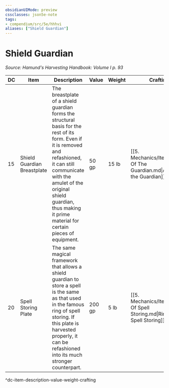 ```yaml
---
obsidianUIMode: preview
cssclasses: json5e-note
tags:
- compendium/src/5e/hhhvi
aliases: ["Shield Guardian"]
---
```

# Shield Guardian
*Source: Hamund's Harvesting Handbook: Volume I p. 93* 

| DC | Item | Description | Value | Weight | Crafting |
|----|------|-------------|-------|--------|----------|
| 15 | Shield Guardian Breastplate | The breastplate of a shield guardian forms the structural basis for the rest of its form. Even if it is removed and refashioned, it can still communicate with the amulet of the original shield guardian, thus making it prime material for certain pieces of equipment. | 50 gp | 15 lb | [[5. Mechanics/Items/Armor Of The Guardian.md\|Armor of the Guardian]] |
| 20 | Spell Storing Plate | The same magical framework that allows a shield guardian to store a spell is the same as that used in the famous ring of spell storing. If this plate is harvested properly, it can be refashioned into its much stronger counterpart. | 200 gp | 5 lb | [[5. Mechanics/Items/Ring Of Spell Storing.md\|Ring of Spell Storing]] |
^dc-item-description-value-weight-crafting